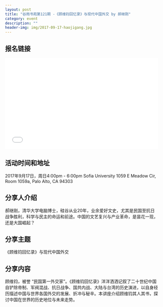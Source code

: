 ```yaml
---
layout: post
title: "谷雨书苑第121期 -《顾维钧回忆录》与现代中国外交 by 郝继刚"
category: event
description: ""
header-img: img/2017-09-17-haojigang.jpg
---
```


## 报名链接
<div style="width:100%; text-align:left;" ><iframe src="//eventbrite.com/tickets-external?eid=37596003659&ref=etckt" frameborder="0" height="300" width="100%" vspace="0" hspace="0" marginheight="5" marginwidth="5" scrolling="auto" allowtransparency="true"></iframe></div>

## 活动时间和地址
2017年9月17日，周日4:00pm - 6:00pm
Sofia University
1059 E Meadow Cir, Room 1059a,
Palo Alto, CA 94303

## 分享人介绍

郝继刚，清华大学电脑博士，硅谷从业20年，业余爱好文史，尤其是民国至抗日战争胜利，科学与民主的命运和前途。中国的文艺复兴与产业革命，是昙花一现，还是大国崛起？


## 分享主题

《顾维钧回忆录》与现代中国外交


## 分享内容 

顾维钧，被誉 “民国第一外交家”。《顾维钧回忆录》洋洋洒洒记叙了二十世纪中国自铲除帝制、军阀混战、抗日战争、国共内战、大陆与台湾的历史演进，以自身经历描述中国与世界各国外交的发展、折冲与秘辛。本讲座介绍顾维钧其人其书，探讨中国在世界的历史地位与未来走势。
